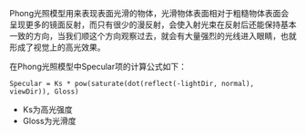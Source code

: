 Phong光照模型用来表现表面光滑的物体，光滑物体表面相对于粗糙物体表面会呈现更多的镜面反射，而只有很少的漫反射，会使入射光束在反射后还能保持基本一致的方向，当我们顺这个方向观察过去，就会有大量强烈的光线进入眼睛，也就形成了视觉上的高光效果。

在Phong光照模型中Specular项的计算公式如下：
```
Specular = Ks * pow(saturate(dot(reflect(-lightDir, normal), viewDir)), Gloss)
```

- Ks为高光强度
- Gloss为光滑度